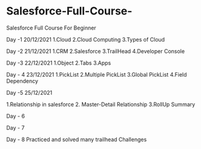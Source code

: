 # Salesforce-Full-Course-
Salesforce Full Course  For Beginner

Day -1 20/12/2021
1.Cloud
2.Cloud Computing
3.Types of Cloud


Day -2  21/12/2021
1.CRM
2.Salesforce
3.TrailHead 
4.Developer Console



Day -3 22/12/2021
1.Object
2.Tabs
3.Apps



Day - 4 23/12/2021
1.PickList
2.Multiple PickList
3.Global PickList
4.Field Dependency


Day -5 25/12/2021

1.Relationship in salesforce
2. Master-Detail Relationship
3.RollUp Summary



Day - 6 


Day - 7 

Day - 8 Practiced and solved many trailhead Challenges
